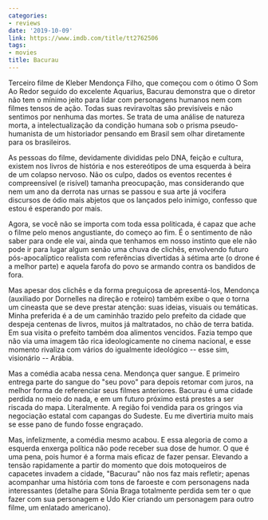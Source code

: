 ```yaml
---
categories:
- reviews
date: '2019-10-09'
link: https://www.imdb.com/title/tt2762506
tags:
- movies
title: Bacurau
---
```


Terceiro filme de Kleber Mendonça Filho, que começou com o ótimo O Som Ao Redor seguido do excelente Aquarius, Bacurau demonstra que o diretor não tem o mínimo jeito para lidar com personagens humanos nem com filmes tensos de ação. Todas suas reviravoltas são previsíveis e não sentimos por nenhuma das mortes. Se trata de uma análise de natureza morta, a intelectualização da condição humana sob o prisma pseudo-humanista de um historiador pensando em Brasil sem olhar diretamente para os brasileiros.

As pessoas do filme, devidamente divididas pelo DNA, feição e cultura, existem nos livros de história e nos estereótipos de uma esquerda à beira de um colapso nervoso. Não os culpo, dados os eventos recentes é compreensível (e risível) tamanha preocupação, mas considerando que nem um ano da derrota nas urnas se passou e sua arte já vocifera discursos de ódio mais abjetos que os lançados pelo inimigo, confesso que estou é esperando por mais.

Agora, se você não se importa com toda essa politicada, é capaz que ache o filme pelo menos angustiante, do começo ao fim. É o sentimento de não saber para onde ele vai, ainda que tenhamos em nosso instinto que ele não pode ir para lugar algum senão uma chuva de clichês, envolvendo futuro pós-apocalíptico realista com referências divertidas à sétima arte (o drone é a melhor parte) e aquela farofa do povo se armando contra os bandidos de fora.

Mas apesar dos clichês e da forma preguiçosa de apresentá-los, Mendonça (auxiliado por Dornelles na direção e roteiro) também exibe o que o torna um cineasta que se deve prestar atenção: suas ideias, visuais ou temáticas. Minha preferida é a de um caminhão trazido pelo prefeito da cidade que despeja centenas de livros, muitos já maltratados, no chão de terra batida. Em sua visita o prefeito também doa alimentos vencidos. Fazia tempo que não via uma imagem tão rica ideologicamente no cinema nacional, e esse momento rivaliza com vários do igualmente ideológico -- esse sim, visionário -- Arábia.

Mas a comédia acaba nessa cena. Mendonça quer sangue. E primeiro entrega parte do sangue do "seu povo" para depois retomar com juros, na melhor forma de referenciar seus filmes anteriores. Bacurau é uma cidade perdida no meio do nada, e em um futuro próximo está prestes a ser riscada do mapa. Literalmente. A região foi vendida para os gringos via negociação estatal com capangas do Sudeste. Eu me divertiria muito mais se esse pano de fundo fosse engraçado.

Mas, infelizmente, a comédia mesmo acabou. E essa alegoria de como a esquerda enxerga política não pode receber sua dose de humor. O que é uma pena, pois humor é a forma mais eficaz de fazer pensar. Elevando a tensão rapidamente a partir do momento que dois motoqueiros de capacetes invadem a cidade, "Bacurau" não nos faz mais refletir; apenas acompanhar uma história com tons de faroeste e com personagens nada interessantes (detalhe para Sônia Braga totalmente perdida sem ter o que fazer com sua personagem e Udo Kier criando um personagem para outro filme, um enlatado americano).